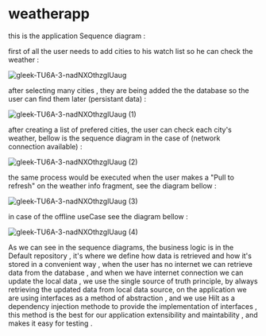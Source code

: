 # weatherapp

this is the application Sequence diagram :

first of all the user needs to add cities to his watch list so he can check the weather : 

![gleek-TU6A-3-nadNXOthzglUaug](https://user-images.githubusercontent.com/26137154/222259425-3f20264c-03b3-4db4-86e1-0bed4aca78cf.png)

after selecting many cities , they are being added the the database so the user can find them later (persistant data) : 

![gleek-TU6A-3-nadNXOthzglUaug (1)](https://user-images.githubusercontent.com/26137154/222261989-ff0a3286-fe60-4e26-a28d-f4c91040cd77.png)

after creating a list of prefered cities, the user can check each city's weather, bellow is the sequence diagram in the case of (network connection available) : 

![gleek-TU6A-3-nadNXOthzglUaug (2)](https://user-images.githubusercontent.com/26137154/222269834-71c82184-0f67-431a-b4aa-48549d3556d7.png)

the same process would be executed when the user makes a "Pull to refresh" on the weather info fragment, see the diagram bellow : 

![gleek-TU6A-3-nadNXOthzglUaug (3)](https://user-images.githubusercontent.com/26137154/222271082-f101f93b-d135-4d67-9ca6-c0562b4d9e3d.png)

in case of the offline useCase see the diagram bellow : 

![gleek-TU6A-3-nadNXOthzglUaug (4)](https://user-images.githubusercontent.com/26137154/222272968-4861ace9-669d-43a7-9d65-eba4dedae40a.png)


As we can see in the sequence diagrams, the business logic is in the Default repository , it's where we define how data is retrieved and how it's stored in a convenient way , when the user has no internet we can retrieve data from the database , and when we have internet connection we can update the local data , we use the single source of truth principle, by always retrieving the updated data from local data source, on the application we are using interfaces as a method of abstraction , and we use Hilt as a dependency injection methode to provide the implementation of interfaces , this method is the best for our application extensibility and maintability , and makes it easy for testing .






